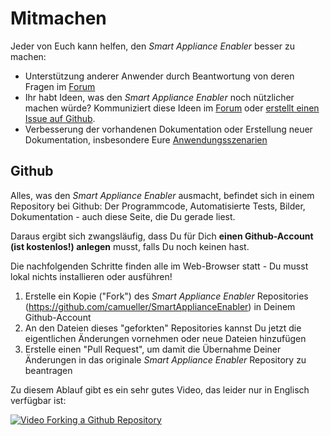 # Mitmachen
Jeder von Euch kann helfen, den *Smart Appliance Enabler* besser zu machen:

- Unterstützung anderer Anwender durch Beantwortung von deren Fragen im [Forum](https://github.com/camueller/SmartApplianceEnabler/discussions)
- Ihr habt Ideen, was den *Smart Appliance Enabler* noch nützlicher machen würde? Kommuniziert diese Ideen im [Forum](https://github.com/camueller/SmartApplianceEnabler/discussions) oder [erstellt einen Issue auf Github](https://github.com/camueller/SmartApplianceEnabler/issues).
- Verbesserung der vorhandenen Dokumentation oder Erstellung neuer Dokumentation, insbesondere Eure [Anwendungsszenarien](ApplicationScenarios_DE.md)

## Github
Alles, was den *Smart Appliance Enabler* ausmacht, befindet sich in einem Repository bei Github: Der Programmcode, Automatisierte Tests, Bilder, Dokumentation - auch diese Seite, die Du gerade liest.

Daraus ergibt sich zwangsläufig, dass Du für Dich **einen Github-Account (ist kostenlos!) anlegen** musst, falls Du noch keinen hast.

Die nachfolgenden Schritte finden alle im Web-Browser statt - Du musst lokal nichts installieren oder ausführen!

1. Erstelle ein Kopie ("Fork") des *Smart Appliance Enabler* Repositories (https://github.com/camueller/SmartApplianceEnabler) in Deinem Github-Account
1. An den Dateien dieses "geforkten" Repositories kannst Du jetzt die eigentlichen Änderungen vornehmen oder neue Dateien hinzufügen
1. Erstelle einen "Pull Request", um damit die Übernahme Deiner Änderungen in das originale *Smart Appliance Enabler* Repository zu beantragen

Zu diesem Ablauf gibt es ein sehr gutes Video, das leider nur in Englisch verfügbar ist:

[![Video Forking a Github Repository](https://img.youtube.com/vi/f5grYMXbAV0/0.jpg)](https://www.youtube.com/watch?v=f5grYMXbAV0)
